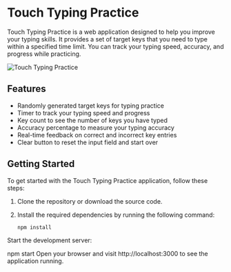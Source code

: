 # Touch Typing Practice

Touch Typing Practice is a web application designed to help you improve your typing skills. It provides a set of target keys that you need to type within a specified time limit. You can track your typing speed, accuracy, and progress while practicing.

![Touch Typing Practice](screenshot.png)

## Features

- Randomly generated target keys for typing practice
- Timer to track your typing speed and progress
- Key count to see the number of keys you have typed
- Accuracy percentage to measure your typing accuracy
- Real-time feedback on correct and incorrect key entries
- Clear button to reset the input field and start over

## Getting Started

To get started with the Touch Typing Practice application, follow these steps:

1. Clone the repository or download the source code.

2. Install the required dependencies by running the following command:

   ```bash
   npm install
Start the development server:

npm start
Open your browser and visit http://localhost:3000 to see the application running.


